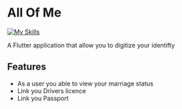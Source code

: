 # All Of Me

[![My Skills](https://skillicons.dev/icons?i=flutter,dart)](https://skillicons.dev)

A Flutter application that allow you to digitize your identifty

## Features 
- As a user you able to view your marriage status
- Link you Drivers licence 
- Link you Passport

